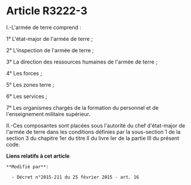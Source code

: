 # Article R3222-3

I.-L'armée de terre comprend : 

1° L'état-major de l'armée de terre ; 

2° L'inspection de l'armée de terre ; 

3° La direction des ressources humaines de l'armée de terre ; 

4° Les forces ; 

5° Les zones terre ; 

6° Les services ; 

7° Les organismes chargés de la formation du personnel et de l'enseignement militaire supérieur. 

II.-Ces composantes sont placées sous l'autorité du chef d'état-major de l'armée de terre dans les conditions définies par la
sous-section 1 de la section 3 du chapitre 1er du titre II du livre Ier de la partie III du présent code.

**Liens relatifs à cet article**

	**Modifié par**:

	  - Décret n°2015-211 du 25 février 2015 - art. 16
